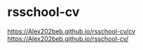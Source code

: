 # rsschool-cv
https://Alex202beb.github.io/rsschool-cv/cv
https://Alex202beb.github.io/rsschool-cv/
